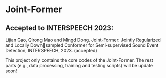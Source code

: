 # Joint-Former

## Accepted to INTERSPEECH 2023:
Lijian Gao, Qirong Mao and Mingd Dong. Joint-Former: Jointly Regularized and Locally Downsampled Conformer for Semi-supervised Sound Event Detection, INTERSPEECH, 2023. (accepted)

This project only contains the core codes of the Joint-Former. The rest parts (e.g., data processing, training and testing scripts) will be update soon!
